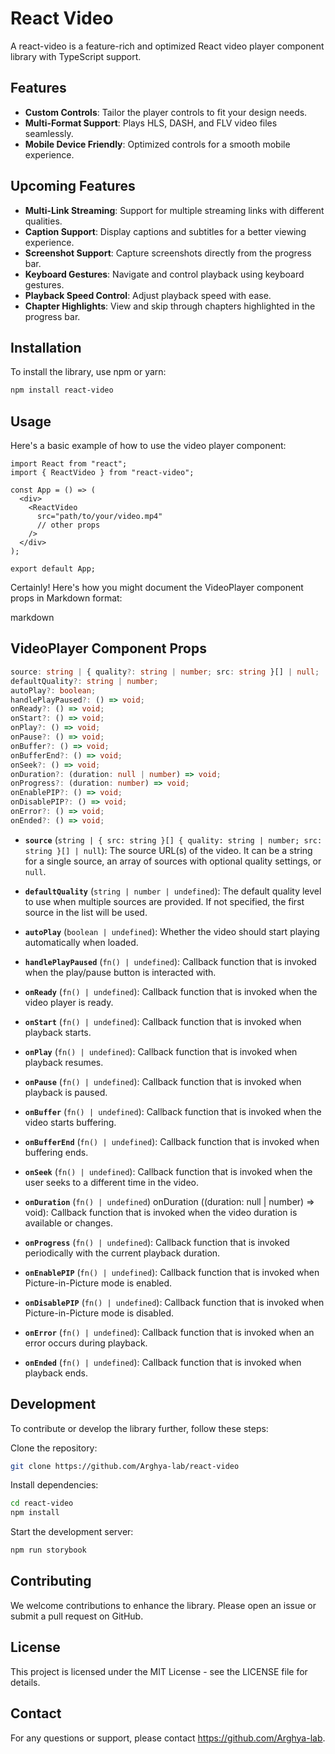 # React Video

A react-video is a feature-rich and optimized React video player component library with TypeScript support.

## Features

- **Custom Controls**: Tailor the player controls to fit your design needs.
- **Multi-Format Support**: Plays HLS, DASH, and FLV video files seamlessly.
- **Mobile Device Friendly**: Optimized controls for a smooth mobile experience.

## Upcoming Features

- **Multi-Link Streaming**: Support for multiple streaming links with different qualities.
- **Caption Support**: Display captions and subtitles for a better viewing experience.
- **Screenshot Support**: Capture screenshots directly from the progress bar.
- **Keyboard Gestures**: Navigate and control playback using keyboard gestures.
- **Playback Speed Control**: Adjust playback speed with ease.
- **Chapter Highlights**: View and skip through chapters highlighted in the progress bar.

## Installation

To install the library, use npm or yarn:

```bash
npm install react-video
```

## Usage

Here's a basic example of how to use the video player component:

```tsx
import React from "react";
import { ReactVideo } from "react-video";

const App = () => (
  <div>
    <ReactVideo
      src="path/to/your/video.mp4"
      // other props
    />
  </div>
);

export default App;
```

Certainly! Here's how you might document the VideoPlayer component props in Markdown format:

markdown

## VideoPlayer Component Props

```ts
source: string | { quality?: string | number; src: string }[] | null;
defaultQuality?: string | number;
autoPlay?: boolean;
handlePlayPaused?: () => void;
onReady?: () => void;
onStart?: () => void;
onPlay?: () => void;
onPause?: () => void;
onBuffer?: () => void;
onBufferEnd?: () => void;
onSeek?: () => void;
onDuration?: (duration: null | number) => void;
onProgress?: (duration: number) => void;
onEnablePIP?: () => void;
onDisablePIP?: () => void;
onError?: () => void;
onEnded?: () => void;
```

- **`source`** (`string | { src: string }[] { quality: string | number; src: string }[] | null`): The source URL(s) of the video. It can be a string for a single source, an array of sources with optional quality settings, or `null`.

- **`defaultQuality`** (`string | number | undefined`): The default quality level to use when multiple sources are provided. If not specified, the first source in the list will be used.

- **`autoPlay`** (`boolean | undefined`): Whether the video should start playing automatically when loaded.

- **`handlePlayPaused`** (`fn() | undefined`): Callback function that is invoked when the play/pause button is interacted with.

- **`onReady`** (`fn() | undefined`): Callback function that is invoked when the video player is ready.

- **`onStart`** (`fn() | undefined`): Callback function that is invoked when playback starts.

- **`onPlay`** (`fn() | undefined`): Callback function that is invoked when playback resumes.

- **`onPause`** (`fn() | undefined`): Callback function that is invoked when playback is paused.

- **`onBuffer`** (`fn() | undefined`): Callback function that is invoked when the video starts buffering.

- **`onBufferEnd`** (`fn() | undefined`): Callback function that is invoked when buffering ends.

- **`onSeek`** (`fn() | undefined`): Callback function that is invoked when the user seeks to a different time in the video.

- **`onDuration`** (`fn() | undefined`)
  onDuration ((duration: null | number) => void): Callback function that is invoked when the video duration is available or changes.

- **`onProgress`** (`fn() | undefined`): Callback function that is invoked periodically with the current playback duration.

- **`onEnablePIP`** (`fn() | undefined`): Callback function that is invoked when Picture-in-Picture mode is enabled.

- **`onDisablePIP`** (`fn() | undefined`): Callback function that is invoked when Picture-in-Picture mode is disabled.

- **`onError`** (`fn() | undefined`): Callback function that is invoked when an error occurs during playback.

- **`onEnded`** (`fn() | undefined`): Callback function that is invoked when playback ends.

## Development

To contribute or develop the library further, follow these steps:

Clone the repository:

```bash
git clone https://github.com/Arghya-lab/react-video
```

Install dependencies:

```bash
cd react-video
npm install
```

Start the development server:

```bash
npm run storybook
```

## Contributing

We welcome contributions to enhance the library. Please open an issue or submit a pull request on GitHub.

## License

This project is licensed under the MIT License - see the LICENSE file for details.

## Contact

For any questions or support, please contact https://github.com/Arghya-lab.
